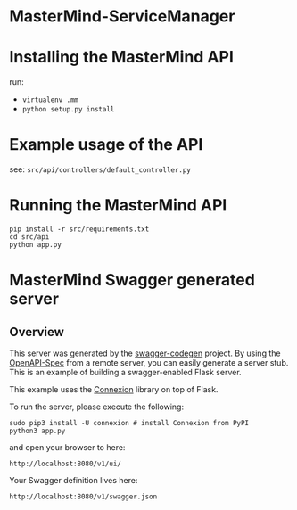 # MasterMind-ServiceManager

# Installing the MasterMind API 

run: 
 * `virtualenv .mm`
 * `python setup.py install`

# Example usage of the API

see: `src/api/controllers/default_controller.py`

# Running the MasterMind API

```
pip install -r src/requirements.txt
cd src/api
python app.py
```

# MasterMind Swagger generated server

## Overview
This server was generated by the [swagger-codegen](https://github.com/swagger-api/swagger-codegen) project. By using the
[OpenAPI-Spec](https://github.com/swagger-api/swagger-core/wiki) from a remote server, you can easily generate a server stub.  This
is an example of building a swagger-enabled Flask server.

This example uses the [Connexion](https://github.com/zalando/connexion) library on top of Flask.

To run the server, please execute the following:

```
sudo pip3 install -U connexion # install Connexion from PyPI
python3 app.py
```

and open your browser to here:

```
http://localhost:8080/v1/ui/
```

Your Swagger definition lives here:

```
http://localhost:8080/v1/swagger.json
```

